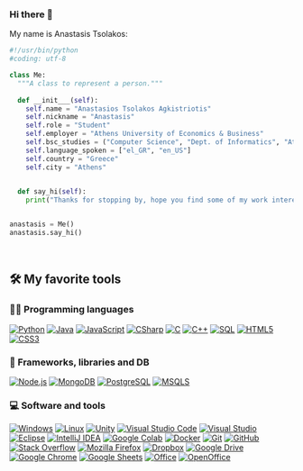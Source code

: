 ### Hi there 👋

My name is Anastasis Tsolakos:



```python
#!/usr/bin/python
#coding: utf-8

class Me:
  """A class to represent a person."""
    
  def __init___(self):
    self.name = "Anastasios Tsolakos Agkistriotis"
    self.nickname = "Anastasis"
    self.role = "Student"
    self.employer = "Athens University of Economics & Business"
    self.bsc_studies = ("Computer Science", "Dept. of Informatics", "Athens University Of Economics & Business")
    self.language_spoken = ["el_GR", "en_US"]
    self.country = "Greece"
    self.city = "Athens"
        

  def say_hi(self):
    print("Thanks for stopping by, hope you find some of my work interesting! Sincerely, ", self.nickname, ".", sep = "")


anastasis = Me()
anastasis.say_hi()
```



<br>

## 🛠️ My favorite tools

### 👨‍💻 Programming languages

<p>
    <a href="https://github.com/search?q=user%3Aanastasiostsolakos+language%3Apython"><img alt="Python" src="https://img.shields.io/badge/Python-3476ab.svg?logo=python&logoColor=ffd542"></a>
    <a href="https://github.com/search?q=user%3Aanastasiostsolakos+language%3Ajava"><img alt="Java" src="https://img.shields.io/badge/Java-orange.svg?logo=java&logoColor=white"></a>
    <a href="https://github.com/search?q=user%3Aanastasiostsolakos+language%3Ajavascript"><img alt="JavaScript" src="https://img.shields.io/badge/JavaScript-F7DF1E.svg?logo=javascript&logoColor=white"></a>
    <a href="https://github.com/search?q=user%3Aanastasiostsolakos+language%3Acsharp"><img alt="CSharp" src="https://img.shields.io/badge/C%20Sharp-239120.svg?logo=c-sharp&logoColor=white"></a>
    <a href="https://github.com/search?q=user%3Aanastasiostsolakos+language%3Ac"><img alt="C" src="https://img.shields.io/badge/C-A8B9CC.svg?logo=c&logoColor=white"></a>
    <a href="https://github.com/search?q=user%3Aanastasiostsolakos+language%3Ac_cpp"><img alt="C++" src="https://img.shields.io/badge/C++-00599C.svg?logo=cplusplus&logoColor=white"></a>
    <a href="https://github.com/search?q=user%3Aanastasiostsolakos+language%3Asql"><img alt="SQL" src="https://custom-icon-badges.herokuapp.com/badge/SQL-025E8C.svg?logo=database&logoColor=white"></a>
    <a href="https://github.com/search?q=user%3Aanastasiostsolakos+language%3Ahtml5"><img alt="HTML5" src="https://img.shields.io/badge/HTML5-E34F26.svg?logo=html5&logoColor=white"></a>
    <a href="https://github.com/search?q=user%3Aanastasiostsolakos+language%3Acss3"><img alt="CSS3" src="https://img.shields.io/badge/CSS3-1572B6.svg?logo=css3&logoColor=white"></a>
</p>

### 🧰 Frameworks, libraries and DB

<p>
    <a href="https://nodejs.org/en/"><img alt="Node.js" src="https://img.shields.io/badge/Node.js-339933.svg?logo=nodedotjs&logoColor=white"></a>
    <a href="https://www.mongodb.com/"><img alt="MongoDB" src="https://img.shields.io/badge/MongoDB-47A248.svg?logo=mongodb&logoColor=white"></a>
    <a href="https://www.postgresql.org/"><img alt="PostgreSQL" src ="https://img.shields.io/badge/PostgreSQL-316192.svg?logo=postgresql&logoColor=white"></a>
    <a href="https://www.microsoft.com/en-us/sql-server/"><img alt="MSQLS" src="https://img.shields.io/badge/Microsoft%20SQL%20Server-CC2927.svg?logo=microsoft-sql-server&logoColor=black"></a>

### 💻 Software and tools

<p>
   <a href="https://www.microsoft.com/en-us/windows"><img alt="Windows" src="https://img.shields.io/badge/Windows-0078D6.svg?logo=windows&logoColor=white"></a>
   <a href="https://www.linux.org/"><img alt="Linux" src="https://img.shields.io/badge/Linux-black.svg?logo=linux&logoColor=white"></a>
   <a href="https://unity.com/"><img alt="Unity" src="https://img.shields.io/badge/Unity-FFFFFF.svg?logo=unity&logoColor=black"></a>
   <a href="https://code.visualstudio.com/"><img alt="Visual Studio Code" src="https://img.shields.io/badge/Visual%20Studio%20Code-4db3f3.svg?logo=visual-studio-code&logoColor=white"></a>
   <a href="https://visualstudio.microsoft.com/"><img alt="Visual Studio" src="https://img.shields.io/badge/Visual%20Studio-5C2D91.svg?logo=visual-studio&logoColor=white"></a>
   <a href="https://www.eclipse.org/"><img alt="Eclipse" src="https://img.shields.io/badge/Eclipse%20IDE-2C2255.svg?logo=eclipseide&logoColor=white"></a>
   <a href="https://www.jetbrains.com/idea/"><img alt="IntelliJ IDEA" src="https://img.shields.io/badge/IntelliJ%20IDEA-000000.svg?logo=intellijidea&logoColor=white"></a>
   <a href="https://colab.research.google.com/?utm_source=scs-index"><img alt="Google Colab" src="https://img.shields.io/badge/Google%20Colab-black.svg?logo=google%20colab&logoColor=ffd936"></a>
   <a href="https://www.docker.com/"><img alt="Docker" src="https://img.shields.io/badge/Docker-2496ed.svg?logo=docker&logoColor=white"></a>
   <a href="https://git-scm.com/"><img alt="Git" src="https://img.shields.io/badge/Git-F05033.svg?logo=git&logoColor=white"></a>
   <a href="https://github.com/"><img alt="GitHub" src="https://img.shields.io/badge/GitHub-181717.svg?logo=github&logoColor=white"></a>
   <a href="https://stackoverflow.com/"><img alt="Stack Overflow" src="https://img.shields.io/badge/-Stack%20Overflow-FE7A16?logo=stack-overflow&logoColor=white"></a>
   <a href="https://www.mozilla.org/en-US/firefox/new/"><img alt="Mozilla Firefox" src="https://img.shields.io/badge/Mozilla%20Firefox-FF7139.svg?logo=firefoxbrowser&logoColor=white"></a>
   <a href="https://www.dropbox.com/"><img alt="Dropbox" src="https://img.shields.io/badge/Dropbox-0061FF.svg?logo=dropbox&logoColor=white"></a>
   <a href="https://www.google.com/drive/"><img alt="Google Drive" src="https://img.shields.io/badge/Google%20Drive-4285F4.svg?logo=googledrive&logoColor=white"></a>
   <a href="https://www.google.com/intl/en_us/chrome/"><img alt="Google Chrome" src="https://img.shields.io/badge/Google%20Chrome-4285F4.svg?logo=google%20chrome&logoColor=red"></a>
   <a href="https://www.google.com/sheets/about/"><img alt="Google Sheets" src="https://img.shields.io/badge/Google%20Sheets-34A853.svg?logo=google%20sheets&logoColor=white"></a>
   <a href="https://www.office.com/"><img alt="Office" src="https://img.shields.io/badge/Microsoft%20Office-D83B01.svg?logo=microsoftoffice&logoColor=white"></a>
   <a href="https://www.openoffice.org/"><img alt="OpenOffice" src="https://img.shields.io/badge/Apache%20OpenOffice-0E85CD.svg?logo=apacheopenoffice&logoColor=white"></a>
   
</p>


<br>
